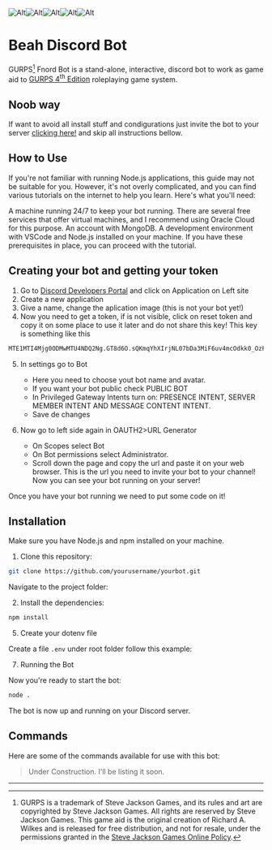![Alt](https://img.shields.io/badge/JavaScript-F7DF1E?style=for-the-badge&logo=JavaScript&logoColor=white)![Alt](https://img.shields.io/badge/Node.js-43853D?style=for-the-badge&logo=node.js&logoColor=white)![Alt](https://img.shields.io/badge/MongoDB-4EA94B?style=for-the-badge&logo=mongodb&logoColor=white)![Alt](https://img.shields.io/badge/Discord-7289DA?style=for-the-badge&logo=discord&logoColor=white)![Alt](https://img.shields.io/badge/Oracle-F80000?style=for-the-badge&logo=oracle&logoColor=black)
# Beah Discord Bot

GURPS[^1] Fnord Bot is a stand-alone, interactive, discord bot to work as game aid to [GURPS 4<sup>th</sup> Edition](http://www.sjgames.com/gurps) roleplaying game system.
## Noob way

If want to avoid all install stuff and condigurations just invite the bot to your server [clicking here!](https://discord.com/oauth2/authorize?client_id=997822340400418858&permissions=8&scope=bot) and skip all instructions bellow.

## How to Use
If you're not familiar with running Node.js applications, this guide may not be suitable for you. However, it's not overly complicated, and you can find various tutorials on the internet to help you learn. Here's what you'll need:

A machine running 24/7 to keep your bot running. There are several free services that offer virtual machines, and I recommend using Oracle Cloud for this purpose.
An account with MongoDB.
A development environment with VSCode and Node.js installed on your machine.
If you have these prerequisites in place, you can proceed with the tutorial.


## Creating your bot and getting your token
1. Go to [Discord Developers Portal](https://discord.com/developers/docs/intro) and click on Application on Left site 
2. Create a new application 
3. Give a name, change the aplication image (this is not your bot yet!)
4. Now you need to get a token, if is not visible, click on reset token and copy it on some place to use it later and do not share this key! This key is something like this 

```bash
MTE1MTI4Mjg0ODMwMTU4NDQ2Ng.GT8d6O.sQKmqYhXIrjNL07bDa3MiF6uv4mcOdkk0_OzF4
```
5. In settings go to Bot
   
    - Here you need to choose yout bot name and avatar.
    - If you want your bot public check PUBLIC BOT
    - In Privileged Gateway Intents turn on: PRESENCE INTENT, SERVER MEMBER INTENT AND MESSAGE CONTENT INTENT.
    - Save de changes
 
6. Now go to left side again in OAUTH2>URL Generator 

    - On Scopes select Bot 
    - On Bot permissions select Administrator. 
    - Scroll down the page and copy the url and paste it on your web browser. This is the url you need to invite your bot to your channel! Now you can see your bot running on your server! 

Once you have your bot running we need to put some code on it! 


 ## Installation

Make sure you have Node.js and npm installed on your machine.

1. Clone this repository:

```bash
git clone https://github.com/yourusername/yourbot.git
```

Navigate to the project folder:

2. Install the dependencies:
   
```bash
npm install
```

5. Create your dotenv file

Create a file ```.env```  under root folder follow this example:



7. Running the Bot

Now you're ready to start the bot:

```bash
node .
```
The bot is now up and running on your Discord server.

## Commands
Here are some of the commands available for use with this bot:

> Under Construction. I'll be listing it soon. 





------------



[^1]: GURPS is a trademark of Steve Jackson Games, and its rules and art are copyrighted by Steve Jackson Games. All
rights are reserved by Steve Jackson Games. This game aid is the original creation of Richard A. Wilkes and is
released for free distribution, and not for resale, under the permissions granted in the
<a href="http://www.sjgames.com/general/online_policy.html">Steve Jackson Games Online Policy</a>.

